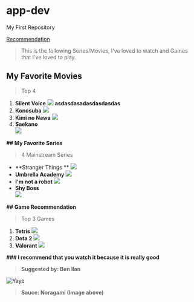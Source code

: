 # app-dev
My First Repository

[Recommendation](https://github.com/splookey/app-dev/blob/readme-edits/README.md)

> This is the following Series/Movies, I've loved to watch and Games that I've loved to play.

## My Favorite Movies
>Top 4
1. **Silent Voice**  ![](https://wallpaperaccess.com/full/1084610.jpg)   **asdasdasadasdasdasdas**
2. **Konosuba**  ![](https://wallpapers.com/images/hd/konosuba-team-5kir4xbh9edsitgp.jpg)
3. **Kimi no Nawa** ![](https://wallpaperaccess.com/full/1146484.jpg) 
4. **Saekano**            
![](https://c4.wallpaperflare.com/wallpaper/78/299/615/anime-saekano-how-to-raise-a-boring-girlfriend-megumi-kat%C5%8D-wallpaper-preview.jpg)

**## My Favorite Series**
> 4 Mainstream Series 
- **Stranger Things ** ![](https://images.wallpapersden.com/image/download/stranger-things-season-4-poster_bWhtbGeUmZqaraWkpJRmbmdlrWZlbWU.jpg)
- **Umbrella Academy** ![](https://images3.alphacoders.com/109/thumb-1920-1093025.jpg)
- **I'm not a robot** ![](https://www.hellokpop.com/wp-content/uploads/2017/12/main-bg2.jpg)
- **Shy Boss**              
 ![](https://tigapuluhlimaadegan.files.wordpress.com/2017/04/08.jpg)

**## Game Recommendation**
> Top 3 Games
1. **Tetris** ![](https://www.pixelstalk.net/wp-content/uploads/images1/Tetris-Logo-Wallpaper.jpg)
2. **Dota 2** ![](https://wallpaperaccess.com/full/671214.jpg)
3. **Valorant** ![](https://images.wallpapersden.com/image/download/valorant-gaming-character_bWpqbmaUmZqaraWkpJRnbW1trWZuaWg.jpg)

**### I recommend that you watch it because it is really good**
> **Suggested by: Ben Ilan**

![ Yaye ](https://i.pinimg.com/originals/cb/37/db/cb37db46255b7995387cf88a284b6561.jpg)
> **Sauce: Noragami (Image above)**
